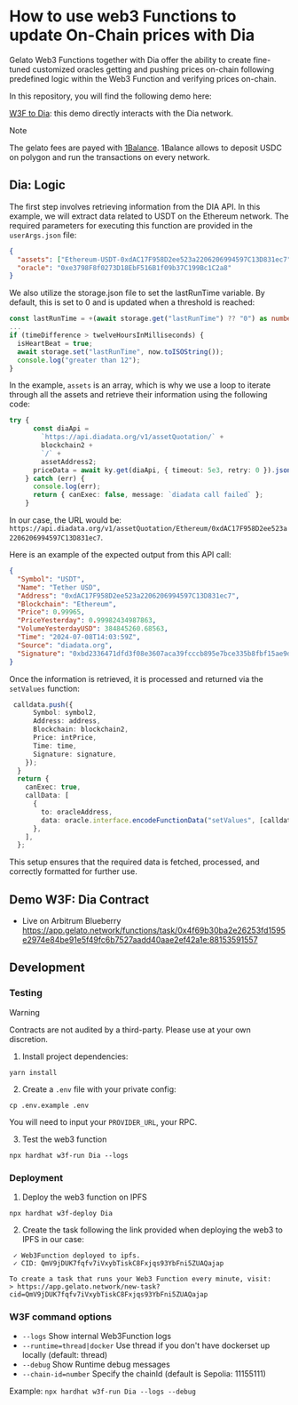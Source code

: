 How to use web3 Functions to update On-Chain prices with Dia
===============

Gelato Web3 Functions together with Dia offer the ability to create fine-tuned customized oracles getting and pushing prices on-chain following predefined logic within the Web3 Function and verifying prices on-chain.

In this repository, you will find the following demo here:

[W3F to Dia](https://github.com/gelatodigital/w3f-poc-Dia/tree/main/web3-functions/dia): this demo directly interacts with the Dia network.


> [!NOTE]
> The gelato fees are payed with [1Balance](https://docs.gelato.network/developer-services/1balance). 
> 1Balance allows to deposit USDC on polygon and run the transactions on every network.

Dia: Logic
---------------

The first step involves retrieving information from the DIA API. In this example, we will extract data related to USDT on the Ethereum network. The required parameters for executing this function are provided in the `userArgs.json` file:

```json
{
  "assets": ["Ethereum-USDT-0xdAC17F958D2ee523a2206206994597C13D831ec7"],
  "oracle": "0xe3798F8f0273D18EbF516B1f09b37C199Bc1C2a8"
}
```

We also utilize the storage.json file to set the lastRunTime variable. By default, this is set to 0 and is updated when a threshold is reached:

```ts
const lastRunTime = +(await storage.get("lastRunTime") ?? "0") as number;
...
if (timeDifference > twelveHoursInMilliseconds) {
  isHeartBeat = true;
  await storage.set("lastRunTime", now.toISOString());
  console.log("greater than 12");
}
```

In the example, `assets` is an array, which is why we use a loop to iterate through all the assets and retrieve their information using the following code:

```ts
try {
      const diaApi =
        `https://api.diadata.org/v1/assetQuotation/` +
        blockchain2 +
        `/` +
        assetAddress2;
      priceData = await ky.get(diaApi, { timeout: 5e3, retry: 0 }).json();
    } catch (err) {
      console.log(err);
      return { canExec: false, message: `diadata call failed` };
    }
```

In our case, the URL would be: `https://api.diadata.org/v1/assetQuotation/Ethereum/0xdAC17F958D2ee523a2206206994597C13D831ec7`.

Here is an example of the expected output from this API call:
```json
{
  "Symbol": "USDT",
  "Name": "Tether USD",
  "Address": "0xdAC17F958D2ee523a2206206994597C13D831ec7",
  "Blockchain": "Ethereum",
  "Price": 0.99965,
  "PriceYesterday": 0.99982434987863,
  "VolumeYesterdayUSD": 384845260.68563,
  "Time": "2024-07-08T14:03:59Z",
  "Source": "diadata.org",
  "Signature": "0xbd2336471dfd3f08e3607aca39fcccb895e7bce335b8fbf15ae9dec86ae459e632b8d18b96c51a5725a2488f393f9cbf9fce29adf526d4b4a163c8d2cd94d6e701"
}
```

Once the information is retrieved, it is processed and returned via the `setValues` function:

```ts
 calldata.push({
      Symbol: symbol2,
      Address: address,
      Blockchain: blockchain2,
      Price: intPrice,
      Time: time,
      Signature: signature,
    });
  }
  return {
    canExec: true,
    callData: [
      {
        to: oracleAddress,
        data: oracle.interface.encodeFunctionData("setValues", [calldata]),
      },
    ],
  };
```
This setup ensures that the required data is fetched, processed, and correctly formatted for further use.


Demo W3F: Dia Contract
---------------

- Live on Arbitrum Blueberry
https://app.gelato.network/functions/task/0x4f69b30ba2e26253fd1595e2974e84be91e5f49fc6b7527aadd40aae2ef42a1e:88153591557

Development
---------------

### Testing

> [!WARNING]
> Contracts are not audited by a third-party. Please use at your own discretion.

1. Install project dependencies:
```
yarn install
```

2. Create a `.env` file with your private config:
```
cp .env.example .env
```
You will need to input your `PROVIDER_URL`, your RPC.


3. Test the  web3 function

```
npx hardhat w3f-run Dia --logs
```

### Deployment

1. Deploy the web3 function on IPFS

```
npx hardhat w3f-deploy Dia
```

2. Create the task following the link provided when deploying the web3 to IPFS in our case:

```
 ✓ Web3Function deployed to ipfs.
 ✓ CID: QmV9jDUK7fqfv7iVxybTiskC8Fxjqs93YbFni5ZUAQajap

To create a task that runs your Web3 Function every minute, visit:
> https://app.gelato.network/new-task?cid=QmV9jDUK7fqfv7iVxybTiskC8Fxjqs93YbFni5ZUAQajap
```


### W3F command options

- `--logs` Show internal Web3Function logs
- `--runtime=thread|docker` Use thread if you don't have dockerset up locally (default: thread)
- `--debug` Show Runtime debug messages
- `--chain-id=number` Specify the chainId (default is Sepolia: 11155111)

Example: `npx hardhat w3f-run Dia --logs --debug`